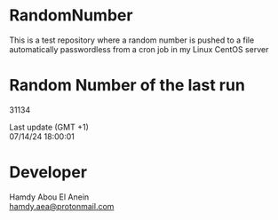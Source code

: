 # RandomNumber    
This is a test repository where a random number is pushed to a file automatically passwordless from a cron job in my Linux CentOS server    
# Random Number of the last run   
31134
      
Last update (GMT +1)    
07/14/24 18:00:01
# Developer    
Hamdy Abou El Anein   
hamdy.aea@protonmail.com
